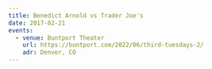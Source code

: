 ```yaml
---
title: Benedict Arnold vs Trader Joe's
date: 2017-02-21
events:
  - venue: Buntport Theater
    url: https://buntport.com/2022/06/third-tuesdays-2/
    adr: Denver, CO
---
```


<script async class="speakerdeck-embed" data-id="20170c614d2540359bfdda060308c552" data-ratio="1.33333333333333" src="//speakerdeck.com/assets/embed.js"></script>
